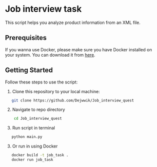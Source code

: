 # Job interview task

This script helps you analyze product information from an XML file.

## Prerequisites

If you wanna use Docker, please make sure you have Docker installed on your system. You can download it from [here](https://www.docker.com/get-started).

## Getting Started

Follow these steps to use the script:

1. Clone this repository to your local machine:

```bash
   git clone https://github.com/Dejwwik/Job_interview_quest
```

2. Navigate to repo directory
```bash
    cd Job_interview_quest
```

3. Run script in terminal
```bash
   python main.py
```

3. Or run in using Docker
```bash
   docker build -t job_task .
   docker run job_task
```
